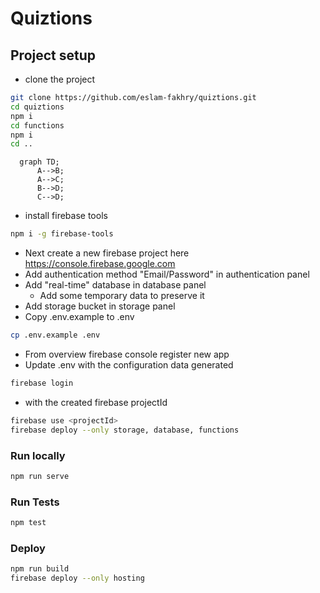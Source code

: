 # Quiztions

## Project setup
* clone the project 
```bash
git clone https://github.com/eslam-fakhry/quiztions.git
cd quiztions
npm i
cd functions 
npm i 
cd ..
```
```mermaid
  graph TD;
      A-->B;
      A-->C;
      B-->D;
      C-->D;
```
* install firebase tools
```bash
npm i -g firebase-tools
```
* Next create a new firebase project here https://console.firebase.google.com
* Add authentication method  "Email/Password" in authentication panel 
* Add "real-time" database in database panel
	*  Add some temporary data to preserve it
* Add storage bucket in storage panel
* Copy .env.example to .env
```bash
cp .env.example .env
```
* From overview firebase console register new app
* Update .env with the configuration data generated
```bash
firebase login
```
* with the created firebase projectId 
```bash
firebase use <projectId>
firebase deploy --only storage, database, functions
```
### Run locally
```bash
npm run serve
```
### Run Tests
```bash
npm test
```
### Deploy
```bash
npm run build
firebase deploy --only hosting
```
